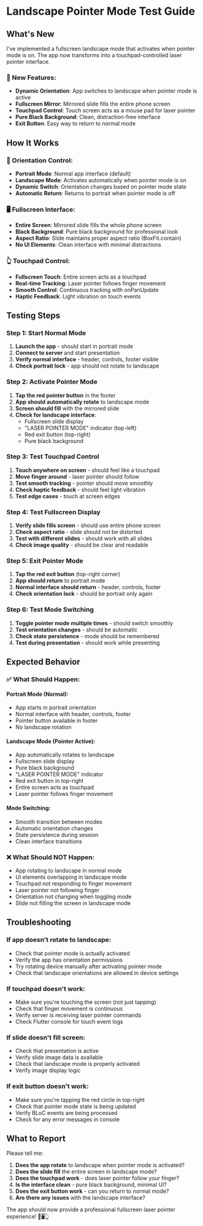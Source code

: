 # Landscape Pointer Mode Test Guide

## What's New

I've implemented a fullscreen landscape mode that activates when pointer mode is on. The app now transforms into a touchpad-controlled laser pointer interface.

### **🎯 New Features:**
- **Dynamic Orientation**: App switches to landscape when pointer mode is active
- **Fullscreen Mirror**: Mirrored slide fills the entire phone screen
- **Touchpad Control**: Touch screen acts as a mouse pad for laser pointer
- **Pure Black Background**: Clean, distraction-free interface
- **Exit Button**: Easy way to return to normal mode

## How It Works

### **📱 Orientation Control:**
- **Portrait Mode**: Normal app interface (default)
- **Landscape Mode**: Activates automatically when pointer mode is on
- **Dynamic Switch**: Orientation changes based on pointer mode state
- **Automatic Return**: Returns to portrait when pointer mode is off

### **🖥️ Fullscreen Interface:**
- **Entire Screen**: Mirrored slide fills the whole phone screen
- **Black Background**: Pure black background for professional look
- **Aspect Ratio**: Slide maintains proper aspect ratio (BoxFit.contain)
- **No UI Elements**: Clean interface with minimal distractions

### **👆 Touchpad Control:**
- **Fullscreen Touch**: Entire screen acts as a touchpad
- **Real-time Tracking**: Laser pointer follows finger movement
- **Smooth Control**: Continuous tracking with onPanUpdate
- **Haptic Feedback**: Light vibration on touch events

## Testing Steps

### **Step 1: Start Normal Mode**
1. **Launch the app** - should start in portrait mode
2. **Connect to server** and start presentation
3. **Verify normal interface** - header, controls, footer visible
4. **Check portrait lock** - app should not rotate to landscape

### **Step 2: Activate Pointer Mode**
1. **Tap the red pointer button** in the footer
2. **App should automatically rotate** to landscape mode
3. **Screen should fill** with the mirrored slide
4. **Check for landscape interface**:
   - Fullscreen slide display
   - "LASER POINTER MODE" indicator (top-left)
   - Red exit button (top-right)
   - Pure black background

### **Step 3: Test Touchpad Control**
1. **Touch anywhere on screen** - should feel like a touchpad
2. **Move finger around** - laser pointer should follow
3. **Test smooth tracking** - pointer should move smoothly
4. **Check haptic feedback** - should feel light vibration
5. **Test edge cases** - touch at screen edges

### **Step 4: Test Fullscreen Display**
1. **Verify slide fills screen** - should use entire phone screen
2. **Check aspect ratio** - slide should not be distorted
3. **Test with different slides** - should work with all slides
4. **Check image quality** - should be clear and readable

### **Step 5: Exit Pointer Mode**
1. **Tap the red exit button** (top-right corner)
2. **App should return** to portrait mode
3. **Normal interface should return** - header, controls, footer
4. **Check orientation lock** - should be portrait only again

### **Step 6: Test Mode Switching**
1. **Toggle pointer mode multiple times** - should switch smoothly
2. **Test orientation changes** - should be automatic
3. **Check state persistence** - mode should be remembered
4. **Test during presentation** - should work while presenting

## Expected Behavior

### **✅ What Should Happen:**

#### **Portrait Mode (Normal):**
- App starts in portrait orientation
- Normal interface with header, controls, footer
- Pointer button available in footer
- No landscape rotation

#### **Landscape Mode (Pointer Active):**
- App automatically rotates to landscape
- Fullscreen slide display
- Pure black background
- "LASER POINTER MODE" indicator
- Red exit button in top-right
- Entire screen acts as touchpad
- Laser pointer follows finger movement

#### **Mode Switching:**
- Smooth transition between modes
- Automatic orientation changes
- State persistence during session
- Clean interface transitions

### **❌ What Should NOT Happen:**
- App rotating to landscape in normal mode
- UI elements overlapping in landscape mode
- Touchpad not responding to finger movement
- Laser pointer not following finger
- Orientation not changing when toggling mode
- Slide not filling the screen in landscape mode

## Troubleshooting

### **If app doesn't rotate to landscape:**
- Check that pointer mode is actually activated
- Verify the app has orientation permissions
- Try rotating device manually after activating pointer mode
- Check that landscape orientations are allowed in device settings

### **If touchpad doesn't work:**
- Make sure you're touching the screen (not just tapping)
- Check that finger movement is continuous
- Verify server is receiving laser pointer commands
- Check Flutter console for touch event logs

### **If slide doesn't fill screen:**
- Check that presentation is active
- Verify slide image data is available
- Check that landscape mode is properly activated
- Verify image display logic

### **If exit button doesn't work:**
- Make sure you're tapping the red circle in top-right
- Check that pointer mode state is being updated
- Verify BLoC events are being processed
- Check for any error messages in console

## What to Report

Please tell me:
1. **Does the app rotate** to landscape when pointer mode is activated?
2. **Does the slide fill** the entire screen in landscape mode?
3. **Does the touchpad work** - does laser pointer follow your finger?
4. **Is the interface clean** - pure black background, minimal UI?
5. **Does the exit button work** - can you return to normal mode?
6. **Are there any issues** with the landscape interface?

The app should now provide a professional fullscreen laser pointer experience! 📱🖥️👆
